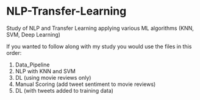 # NLP-Transfer-Learning
Study of NLP and Transfer Learning applying various ML algorithms (KNN, SVM, Deep Learning)

If you wanted to follow along with my study you would use the files in this order:
1. Data_Pipeline
2. NLP with KNN and SVM
3. DL (using movie reviews only)
4. Manual Scoring (add tweet sentiment to movie reviews)
5. DL (with tweets added to training data)

